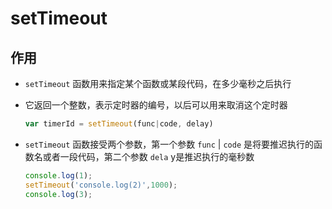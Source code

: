 # setTimeout

## 作用

  - `setTimeout` 函数用来指定某个函数或某段代码，在多少毫秒之后执行

  - 它返回一个整数，表示定时器的编号，以后可以用来取消这个定时器

    ```javascript
    var timerId = setTimeout(func|code, delay)
    ```

  - `setTimeout` 函数接受两个参数，第一个参数 `func` | `code` 是将要推迟执行的函数名或者一段代码，第二个参数 `dela` y是推迟执行的毫秒数

    ```javascript
    console.log(1);
    setTimeout('console.log(2)',1000);
    console.log(3);
    ```
